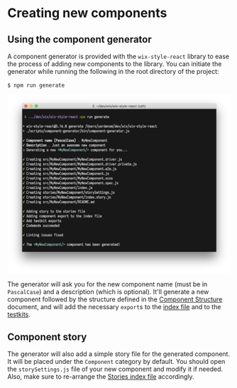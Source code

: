 # Creating new components

## Using the component generator

A component generator is provided with the `wix-style-react` library to ease the process of adding
new components to the library. You can initiate the generator while running the following in the
root directory of the project:

```console
$ npm run generate
```

![](../assets/component-generator.png)

The generator will ask you for the new component name (must be in `PascalCase`) and a description
(which is optional). It'll generate a new component followed by the structure defined in the
[Component Structure](./COMPONENT_STRUCTURE.md) document, and will add the necessary `export`s to
the [index file](../../src/index.js) and to the [testkits](../../testkit/).

## Component story

The generator will also add a simple story file for the generated component. It will be placed under
the `Component` category by default. You should open the `storySettings.js` file of your new
component and modify it if needed. Also, make sure to re-arrange the [Stories index
file](../../stories/index.js) accordingly.
